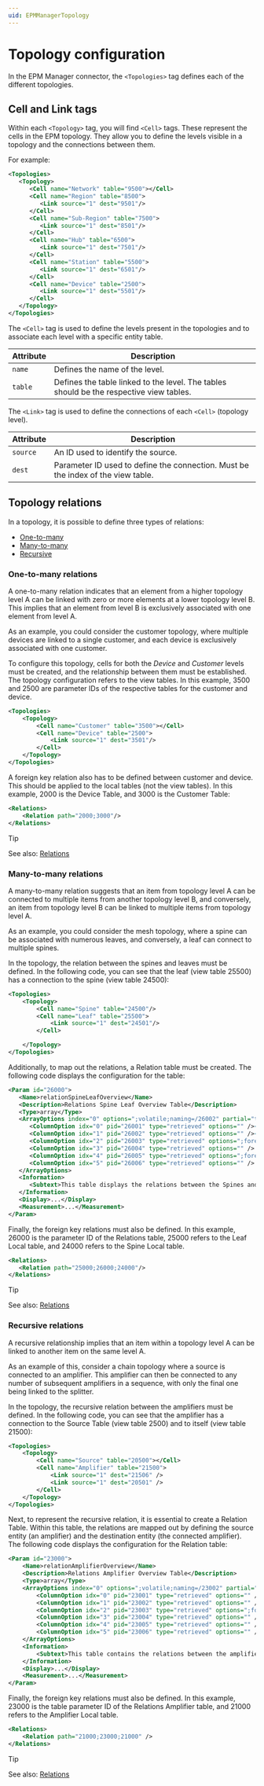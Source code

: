 ```yaml
---
uid: EPMManagerTopology
---
```


# Topology configuration

In the EPM Manager connector, the `<Topologies>` tag defines each of the different topologies.

## Cell and Link tags

Within each `<Topology>` tag, you will find `<Cell>` tags. These represent the cells in the EPM topology. They allow you to define the levels visible in a topology and the connections between them.

For example:

```xml
<Topologies>
   <Topology>
      <Cell name="Network" table="9500"></Cell>
      <Cell name="Region" table="8500">
         <Link source="1" dest="9501"/>
      </Cell>
      <Cell name="Sub-Region" table="7500">
         <Link source="1" dest="8501"/>
      </Cell>
      <Cell name="Hub" table="6500">
         <Link source="1" dest="7501"/>
      </Cell>
      <Cell name="Station" table="5500">
         <Link source="1" dest="6501"/>
      </Cell>
      <Cell name="Device" table="2500">
         <Link source="1" dest="5501"/>
      </Cell>
   </Topology>
</Topologies>
```

The `<Cell>` tag is used to define the levels present in the topologies and to associate each level with a specific entity table.

| Attribute | Description                                                                             |
|-----------|-----------------------------------------------------------------------------------------|
| `name`    | Defines the name of the level.                                                          |
| `table`   | Defines the table linked to the level. The tables should be the respective view tables. |

The `<Link>` tag is used to define the connections of each `<Cell>` (topology level).

| Attribute | Description                                                                      |
|-----------|----------------------------------------------------------------------------------|
| `source`  | An ID used to identify the source.                                               |
| `dest`    | Parameter ID used to define the connection. Must be the index of the view table. |

## Topology relations

In a topology, it is possible to define three types of relations:

- [One-to-many](#one-to-many-relations)
- [Many-to-many](#many-to-many-relations)
- [Recursive](#recursive-relations)

### One-to-many relations

A one-to-many relation indicates that an element from a higher topology level A can be linked with zero or more elements at a lower topology level B. This implies that an element from level B is exclusively associated with one element from level A.

As an example, you could consider the customer topology, where multiple devices are linked to a single customer, and each device is exclusively associated with one customer.

To configure this topology, cells for both the *Device* and *Customer* levels must be created, and the relationship between them must be established. The topology configuration refers to the view tables. In this example, 3500 and 2500 are parameter IDs of the respective tables for the customer and device.

```xml
<Topologies>
    <Topology>
        <Cell name="Customer" table="3500"></Cell>
        <Cell name="Device" table="2500">
            <Link source="1" dest="3501"/>
        </Cell>
    </Topology>
</Topologies>
```

A foreign key relation also has to be defined between customer and device. This should be applied to the local tables (not the view tables). In this example, 2000 is the Device Table, and 3000 is the Customer Table:

```xml
<Relations>
    <Relation path="2000;3000"/>
</Relations>
```

> [!TIP]
> See also: [Relations](xref:UIComponentsTableRelations)

### Many-to-many relations

A many-to-many relation suggests that an item from topology level A can be connected to multiple items from another topology level B, and conversely, an item from topology level B can be linked to multiple items from topology level A.

As an example, you could consider the mesh topology, where a spine can be associated with numerous leaves, and conversely, a leaf can connect to multiple spines.

In the topology, the relation between the spines and leaves must be defined. In the following code, you can see that the leaf (view table 25500) has a connection to the spine (view table 24500):

```xml
<Topologies>
    <Topology>
        <Cell name="Spine" table="24500"/>
        <Cell name="Leaf" table="25500">
            <Link source="1" dest="24501"/>
        </Cell>

    </Topology>
</Topologies>
```

Additionally, to map out the relations, a Relation table must be created. The following code displays the configuration for the table:

```xml
<Param id="26000">
   <Name>relationSpineLeafOverview</Name>
   <Description>Relations Spine Leaf Overview Table</Description>
   <Type>array</Type>
   <ArrayOptions index="0" options=";volatile;naming=/26002" partial="true:200">
      <ColumnOption idx="0" pid="26001" type="retrieved" options="" /><!-- Index of the row -->
      <ColumnOption idx="1" pid="26002" type="retrieved" options="" /><!-- Name of the relation -->
      <ColumnOption idx="2" pid="26003" type="retrieved" options=";foreignKey=24000" /><!-- Spine ID (Foreign Key to the Spine Local table) -->
      <ColumnOption idx="3" pid="26004" type="retrieved" options="" /> <!-- Name of the Spine-->
      <ColumnOption idx="4" pid="26005" type="retrieved" options=";foreignKey=25000" /><!-- Leaf ID (Foreign Key to the Leaf Local table) -->
      <ColumnOption idx="5" pid="26006" type="retrieved" options="" /> <!-- Name of the Leaf-->
   </ArrayOptions>
   <Information>
      <Subtext>This table displays the relations between the Spines and Leaves.</Subtext>
   </Information>
   <Display>...</Display>
   <Measurement>...</Measurement>
</Param>
```

Finally, the foreign key relations must also be defined. In this example, 26000 is the parameter ID of the Relations table, 25000 refers to the Leaf Local table, and 24000 refers to the Spine Local table.

```xml
<Relations>
   <Relation path="25000;26000;24000"/>
</Relations>
```

> [!TIP]
> See also: [Relations](xref:UIComponentsTableRelations)

### Recursive relations

A recursive relationship implies that an item within a topology level A can be linked to another item on the same level A.

As an example of this, consider a chain topology where a source is connected to an amplifier. This amplifier can then be connected to any number of subsequent amplifiers in a sequence, with only the final one being linked to the splitter.

In the topology, the recursive relation between the amplifiers must be defined. In the following code, you can see that the amplifier has a connection to the Source Table (view table 2500) and to itself (view table 21500):

```xml
<Topologies>
    <Topology>
        <Cell name="Source" table="20500"></Cell>
        <Cell name="Amplifier" table="21500">
            <Link source="1" dest="21506" />
            <Link source="1" dest="20501" />
        </Cell>
    </Topology>
</Topologies>
```

Next, to represent the recursive relation, it is essential to create a Relation Table. Within this table, the relations are mapped out by defining the source entity (an amplifier) and the destination entity (the connected amplifier). The following code displays the configuration for the Relation table:

```xml
<Param id="23000">
    <Name>relationAmplifierOverview</Name>
    <Description>Relations Amplifier Overview Table</Description>
    <Type>array</Type>
    <ArrayOptions index="0" options=";volatile;naming=/23002" partial="true:200">
        <ColumnOption idx="0" pid="23001" type="retrieved" options="" /> <!-- Index of the row -->
        <ColumnOption idx="1" pid="23002" type="retrieved" options="" /> <!-- Name of the relation [Source/Destination] -->
        <ColumnOption idx="2" pid="23003" type="retrieved" options=";foreignKey=21000" />  <!-- Source Amplifier ID (Foreign Key to the Amplifier Local table) -->
        <ColumnOption idx="3" pid="23004" type="retrieved" options="" /> <!-- Source Amplifier Name -->
        <ColumnOption idx="4" pid="23005" type="retrieved" options="" /> <!-- Destination Amplifier ID -->
        <ColumnOption idx="5" pid="23006" type="retrieved" options="" /> <!-- Destination Amplifier Name -->
    </ArrayOptions>
    <Information>
        <Subtext>This table contains the relations between the amplifiers.</Subtext>
    </Information>
    <Display>...</Display>
    <Measurement>...</Measurement>
</Param>
```

Finally, the foreign key relations must also be defined. In this example, 23000 is the table parameter ID of the Relations Amplifier table, and 21000 refers to the Amplifier Local table.

```xml
<Relations>
    <Relation path="21000;23000;21000" />
</Relations>
```

> [!TIP]
> See also: [Relations](xref:UIComponentsTableRelations)
